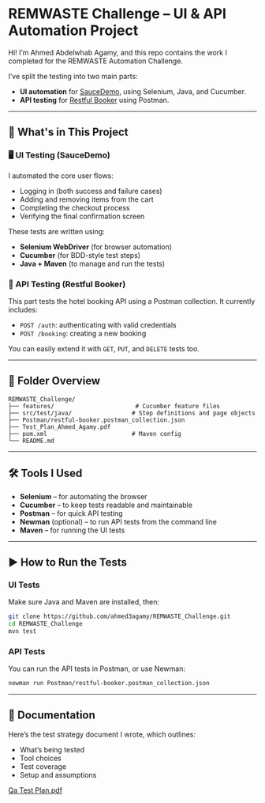 # REMWASTE Challenge – UI & API Automation Project

Hi! I’m Ahmed Abdelwhab Agamy, and this repo contains the work I completed for the REMWASTE Automation Challenge.

I’ve split the testing into two main parts:
- **UI automation** for [SauceDemo](https://www.saucedemo.com), using Selenium, Java, and Cucumber.
- **API testing** for [Restful Booker](https://restful-booker.herokuapp.com) using Postman.

---

## 🚀 What's in This Project

### 🖥️ UI Testing (SauceDemo)
I automated the core user flows:
- Logging in (both success and failure cases)
- Adding and removing items from the cart
- Completing the checkout process
- Verifying the final confirmation screen

These tests are written using:
- **Selenium WebDriver** (for browser automation)
- **Cucumber** (for BDD-style test steps)
- **Java + Maven** (to manage and run the tests)

### 🔌 API Testing (Restful Booker)
This part tests the hotel booking API using a Postman collection. It currently includes:
- `POST /auth`: authenticating with valid credentials
- `POST /booking`: creating a new booking

You can easily extend it with `GET`, `PUT`, and `DELETE` tests too.

---

## 📂 Folder Overview

```
REMWASTE_Challenge/
├── features/                       # Cucumber feature files
├── src/test/java/                 # Step definitions and page objects
├── Postman/restful-booker.postman_collection.json
├── Test_Plan_Ahmed_Agamy.pdf
├── pom.xml                        # Maven config
└── README.md
```

---

## 🛠 Tools I Used

- **Selenium** – for automating the browser
- **Cucumber** – to keep tests readable and maintainable
- **Postman** – for quick API testing
- **Newman** (optional) – to run API tests from the command line
- **Maven** – for running the UI tests

---

## ▶️ How to Run the Tests

### UI Tests
Make sure Java and Maven are installed, then:
```bash
git clone https://github.com/ahmed3agamy/REMWASTE_Challenge.git
cd REMWASTE_Challenge
mvn test
```

### API Tests
You can run the API tests in Postman, or use Newman:
```bash
newman run Postman/restful-booker.postman_collection.json
```

---

## 📄 Documentation

Here’s the test strategy document I wrote, which outlines:
- What’s being tested
- Tool choices
- Test coverage
- Setup and assumptions

[Qa Test Plan.pdf](https://github.com/user-attachments/files/21403696/Qa.Test.Plan.pdf)




